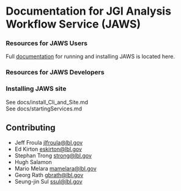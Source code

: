 # Documentation for JGI Analysis Workflow Service (JAWS)

### Resources for JAWS Users
Full [documentation](https://jaws-docs.readthedocs.io) for running and installing JAWS is located here.

### Resources for JAWS Developers


### Installing JAWS site
See docs/install_Cli_and_Site.md  
See docs/startingServices.md  

## Contributing
* Jeff Froula <jlfroula@lbl.gov>  
* Ed Kirton <eskirton@lbl.gov>  
* Stephan Trong <strong@lbl.gov>  
* Hugh Salamon <hsalamon>  
* Mario Melara <mamelara@lbl.gov>  
* Georg Rath <gbrath@lbl.gov>  
* Seung-jin Sul <ssul@lbl.gov>  

